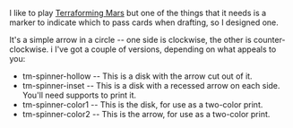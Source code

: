 I like to play [Terraforming Mars](https://boardgamegeek.com/boardgame/167791/terraforming-mars) 
but one of the things that it needs is a marker to indicate which to pass cards when drafting, 
so I designed one.

It's a simple arrow in a circle -- one side is clockwise, the other is counter-clockwise. i
I've got a couple of versions, depending on what appeals to you:

* tm-spinner-hollow -- This is a disk with the arrow cut out of it.
* tm-spinner-inset  -- This is a disk with a recessed arrow on each side. You'll need supports to print it.
* tm-spinner-color1 -- This is the disk, for use as a two-color print.
* tm-spinner-color2 -- This is the arrow, for use as a two-color print.
